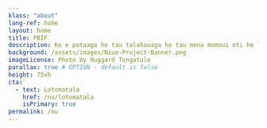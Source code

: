 ```yaml
---
klass: "about"
lang-ref: home
layout: home
title: PBIF
description: Ko e potaaga he tau talahauaga he tau mena momoui oti he lalolagi.Fakamahao ke he Atu Pasifika.
background: /assets/images/Niue-Project-Banner.png
imageLicense: Photo by Huggard Tongatule
parallax: true # OPTION - default is false
height: 75vh
cta:
  - text: Lotomatala
    href: /nu/lotomatala
    isPrimary: true
permalink: /nu
---
```


